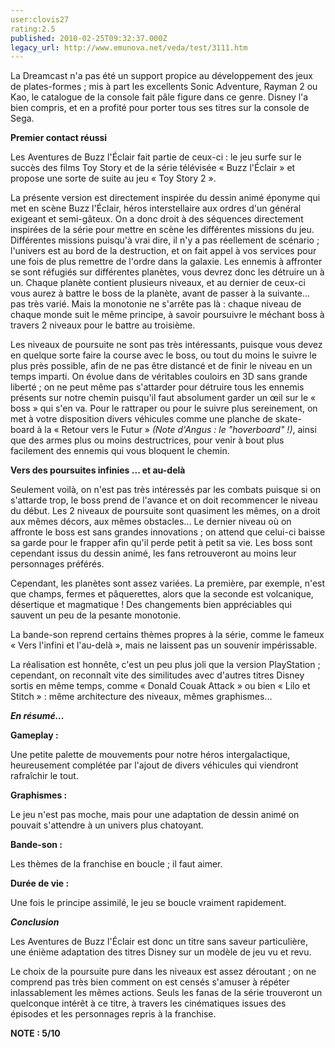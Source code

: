 ```yaml
---
user:clovis27
rating:2.5
published: 2010-02-25T09:32:37.000Z
legacy_url: http://www.emunova.net/veda/test/3111.htm
---
```

La Dreamcast n'a pas été un support propice au développement des jeux de plates-formes ; mis à part les excellents Sonic Adventure, Rayman 2 ou Kao, le catalogue de la console fait pâle figure dans ce genre. Disney l'a bien compris, et en a profité pour porter tous ses titres sur la console de Sega.  

  

**Premier contact réussi**  

  

Les Aventures de Buzz l'Éclair fait partie de ceux-ci : le jeu surfe sur le succès des films Toy Story et de la série télévisée « Buzz l'Éclair » et propose une sorte de suite au jeu « Toy Story 2 ».  

  

La présente version est directement inspirée du dessin animé éponyme qui met en scène Buzz l'Éclair, héros interstellaire aux ordres d'un général exigeant et semi-gâteux. On a donc droit à des séquences directement inspirées de la série pour mettre en scène les différentes missions du jeu. Différentes missions puisqu'à vrai dire, il n'y a pas réellement de scénario ; l'univers est au bord de la destruction, et on fait appel à vos services pour une fois de plus remettre de l'ordre dans la galaxie. Les ennemis à affronter se sont réfugiés sur différentes planètes, vous devrez donc les détruire un à un. Chaque planète contient plusieurs niveaux, et au dernier de ceux-ci vous aurez à battre le boss de la planète, avant de passer à la suivante... pas très varié. Mais la monotonie ne s'arrête pas là : chaque niveau de chaque monde suit le même principe, à savoir poursuivre le méchant boss à travers 2 niveaux pour le battre au troisième.  

  

Les niveaux de poursuite ne sont pas très intéressants, puisque vous devez en quelque sorte faire la course avec le boss, ou tout du moins le suivre le plus près possible, afin de ne pas être distancé et de finir le niveau en un temps imparti. On évolue dans de véritables couloirs en 3D sans grande liberté ; on ne peut même pas s'attarder pour détruire tous les ennemis présents sur notre chemin puisqu'il faut absolument garder un œil sur le « boss » qui s'en va. Pour le rattraper ou pour le suivre plus sereinement, on met à votre disposition divers véhicules comme une planche de skate-board à la « Retour vers le Futur » _(Note d'Angus : le "hoverboard" !)_, ainsi que des armes plus ou moins destructrices, pour venir à bout plus facilement des ennemis qui vous bloquent le chemin.  

  

**Vers des poursuites infinies ... et au-delà**  

  

Seulement voilà, on n'est pas très intéressés par les combats puisque si on s'attarde trop, le boss prend de l'avance et on doit recommencer le niveau du début. Les 2 niveaux de poursuite sont quasiment les mêmes, on a droit aux mêmes décors, aux mêmes obstacles... Le dernier niveau où on affronte le boss est sans grandes innovations ; on attend que celui-ci baisse sa garde pour le frapper afin qu'il perde petit à petit sa vie. Les boss sont cependant issus du dessin animé, les fans retrouveront au moins leur personnages préférés.  

  

Cependant, les planètes sont assez variées. La première, par exemple, n'est que champs, fermes et pâquerettes, alors que la seconde est volcanique, désertique et magmatique ! Des changements bien appréciables qui sauvent un peu de la pesante monotonie.  

  

La bande-son reprend certains thèmes propres à la série, comme le fameux « Vers l'infini et l'au-delà », mais ne laissent pas un souvenir impérissable.  

  

La réalisation est honnête, c'est un peu plus joli que la version PlayStation ; cependant, on reconnaît vite des similitudes avec d'autres titres Disney sortis en même temps, comme « Donald Couak Attack » ou bien « Lilo et Stitch » : même architecture des niveaux, mêmes graphismes...  

  

  

**_En résumé..._**  

  

**Gameplay :**  

Une petite palette de mouvements pour notre héros intergalactique, heureusement complétée par l'ajout de divers véhicules qui viendront rafraîchir le tout.  

  

**Graphismes :**  

Le jeu n'est pas moche, mais pour une adaptation de dessin animé on pouvait s'attendre à un univers plus chatoyant.  

  

**Bande-son :**  

Les thèmes de la franchise en boucle ; il faut aimer.  

  

**Durée de vie :**  

Une fois le principe assimilé, le jeu se boucle vraiment rapidement.  

  

**_Conclusion_**  

  

Les Aventures de Buzz l'Éclair est donc un titre sans saveur particulière, une énième adaptation des titres Disney sur un modèle de jeu vu et revu.  

Le choix de la poursuite pure dans les niveaux est assez déroutant ; on ne comprend pas très bien comment on est censés s'amuser à répéter inlassablement les mêmes actions. Seuls les fanas de la série trouveront un quelconque intérêt à ce titre, à travers les cinématiques issues des épisodes et les personnages repris à la franchise.  

  

**NOTE : 5/10**